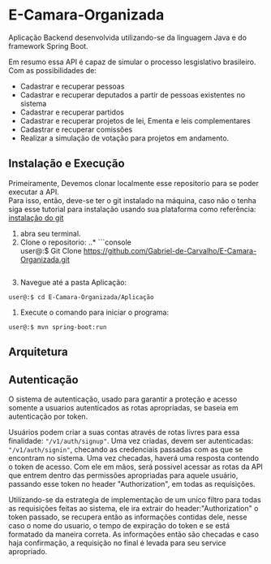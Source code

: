 # E-Camara-Organizada


Aplicação Backend desenvolvida utilizando-se da linguagem Java e do framework Spring Boot.

Em resumo essa API é capaz de simular o processo lesgislativo brasileiro. Com as possibilidades de:
* Cadastrar e recuperar pessoas
* Cadastrar e recuperar deputados a partir de pessoas existentes no sistema
* Cadastrar e recuperar partidos
* Cadastrar e recuperar projetos de lei, Ementa e leis complementares
* Cadastrar e recuperar comissões
* Realizar a simulação de votação para projetos em andamento.
   

## Instalação e Execução
Primeiramente, Devemos clonar localmente esse repositorio para se poder executar a API.  
Para isso, então, deve-se ter o git instalado na máquina, caso não o tenha siga esse tutorial para instalação usando sua plataforma como referência: [instalação do git](https://git-scm.com/book/pt-br/v1/Primeiros-passos-Instalando-Git.)  

1. abra seu terminal.
1. Clone o repositorio: 
   ..* ```console  
   user@:$ Git Clone https://github.com/Gabriel-de-Carvalho/E-Camara-Organizada.git 
   ```

1. Navegue até a pasta Aplicação:
```console 
user@:$ cd E-Camara-Organizada/Aplicação
```
1. Execute o comando para iniciar o programa:
```console 
user@:$ mvn spring-boot:run
```

## Arquitetura

## Autenticação

O sistema de autenticação, usado para garantir a proteção e acesso somente a usuarios autenticados as rotas apropriadas, se baseia em autenticação por token.  

Usuários podem criar a suas contas através de rotas livres para essa finalidade: `"/v1/auth/signup"`. Uma vez criadas, devem ser autenticadas: `"/v1/auth/signin"`, checando as credenciais passadas com as que se encontram no sistema. Uma vez checadas, haverá uma resposta contendo o token de acesso. Com ele em mãos, será possivel acessar as rotas da API que entrem dentro das permissões apropriadas para aquele usuário, passando esse token no header "Authorization", em todas as requisições.    

Utilizando-se da estrategia de implementação de um unico filtro para todas as requisições feitas ao sistema, ele ira extrair do header:"Authorization" o token passado, se recupera então as informações contidas dele, nesse caso o nome do usuario, o tempo de expiração do token e se está formatado da maneira correta. As informações então são checadas e caso haja confirmação, a requisição no final é levada para seu service apropriado.  
